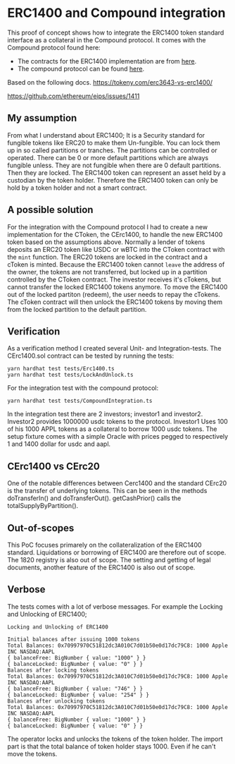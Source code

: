 # ERC1400 and Compound integration

This proof of concept shows how to integrate the ERC1400 token standard interface as a collateral in the Compound protocol. It comes with the Compound protocol found here: 

- The contracts for the ERC1400 implementation are from [here](https://github.com/SecurityTokenStandard/EIP-Spec).
- The compound protocol can be found [here](https://github.com/compound-finance/compound-protocol).

Based on the following docs.
https://tokeny.com/erc3643-vs-erc1400/

https://github.com/ethereum/eips/issues/1411



## My assumption ##

From what I understand about ERC1400; It is a Security standard for fungible tokens like ERC20 to make them Un-fungible. You can lock them up in so called partitions or tranches. The partitions can be controlled or operated. There can be 0 or more default partitions which are always fungible unless. They are not fungible when there are 0 default partitions. Then they are locked. The ERC1400 token can represent an asset held by a custodian by the token holder. Therefore the ERC1400 token can only be hold by a token holder and not a smart contract.


## A possible solution ##

For the integration with the Compound protocol I had to create a new implementation for the CToken, the CErc1400, to handle the new ERC1400 token based on the assumptions above. Normally a lender of tokens deposits an ERC20 token like USDC or wBTC into the CToken contract with the `mint` function. The ERC20 tokens are locked in the contract and a cToken is minted. Because the ERC1400 token cannot `leave` the address of the owner, the tokens are not transferred, but locked up in a partition controlled by the CToken contract. The investor receives it's cTokens, but cannot transfer the locked ERC1400 tokens anymore. To move the ERC1400 out of the locked partiton (redeem), the user needs to repay the cTokens. The cToken contract will then unlock the ERC1400 tokens by moving them from the locked partition to the default partition.



## Verification ##


As a verification method I created several Unit- and Integration-tests. 
The CErc1400.sol contract can be tested by running the tests:


```
yarn hardhat test tests/Erc1400.ts 
yarn hardhat test tests/LockAndUnlock.ts 

```

For the integration test with the compound protocol:

```
yarn hardhat test tests/CompoundIntegration.ts 
```

In the integration test there are 2 investors; investor1 and investor2. Investor2 provides 1000000 usdc tokens to the protocol. Investor1 Uses 100 of his 1000 APPL tokens as a collateral to borrow 1000 usdc tokens. The setup fixture comes with a simple Oracle with prices pegged to respectively 1 and 1400 dollar for usdc and aapl.


## CErc1400 vs CErc20 ##

One of the notable differences between Cerc1400 and the standard CErc20 is the transfer of underlying tokens. This can be seen in the methods doTransferIn() and doTransferOut(). getCashPrior() calls the totalSupplyByPartition(). 



## Out-of-scopes ##

This PoC focuses primarely on the collateralization of the ERC1400 standard. Liquidations or borrowing of ERC1400 are therefore out of scope. The 1820 registry is also out of scope. The setting and getting of legal documents, another feature of the ERC1400 is also out of scope.



## Verbose ##

The tests comes with a lot of verbose messages. For example the Locking and Unlocking of ERC1400;

```
Locking and Unlocking of ERC1400

Initial balances after issuing 1000 tokens
Total Balances: 0x70997970C51812dc3A010C7d01b50e0d17dc79C8: 1000 Apple INC NASDAQ:AAPL
{ balanceFree: BigNumber { value: "1000" } }
{ balanceLocked: BigNumber { value: "0" } }
Balances after locking tokens
Total Balances: 0x70997970C51812dc3A010C7d01b50e0d17dc79C8: 1000 Apple INC NASDAQ:AAPL
{ balanceFree: BigNumber { value: "746" } }
{ balanceLocked: BigNumber { value: "254" } }
Balances after unlocking tokens
Total Balances: 0x70997970C51812dc3A010C7d01b50e0d17dc79C8: 1000 Apple INC NASDAQ:AAPL
{ balanceFree: BigNumber { value: "1000" } }
{ balanceLocked: BigNumber { value: "0" } }
```

The operator locks and unlocks the tokens of the token holder. The import part is that the total balance of token holder stays 1000. Even if he can't move the tokens.